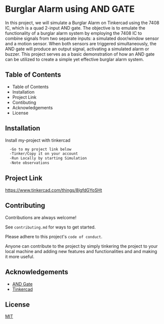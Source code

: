# Burglar Alarm using AND GATE


In this project, we will simulate a Burglar Alarm on Tinkercad using the 7408 IC, which is a quad 2-input AND gate. The objective is to emulate the functionality of a burglar alarm system by employing the 7408 IC to combine signals from two separate inputs: a simulated door/window sensor and a motion sensor. When both sensors are triggered simultaneously, the AND gate will produce an output signal, activating a simulated alarm or buzzer. This project serves as a basic demonstration of how an AND gate can be utilized to create a simple yet effective burglar alarm system.

## Table of Contents

- Table of Contents  
- Installation   
- Project Link   
- Contibuting  
- Acknowledgements
- License

## Installation

Install my-project with tinkercad

```bash
  -Go to my project link below
  -Tinker/Copy it on your account
  -Run Locally by starting Simulation
  -Note observations
```
    
## Project Link

https://www.tinkercad.com/things/8lgfdGYoSHt
## Contributing

Contributions are always welcome!

See `contributing.md` for ways to get started.

Please adhere to this project's `code of conduct`.

Anyone can contribute to the project by simply tinkering the project to your local machine and adding new features and functionalities and and making it more useful.
## Acknowledgements

 - [AND Gate](https://www.electrical4u.com/logical-and-gate/)
 - [Tinkercad](https://www.tinkercad.com/)



## License

[MIT](https://choosealicense.com/licenses/mit/)
